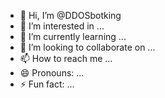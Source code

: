- 👋 Hi, I’m @DDOSbotking
- 👀 I’m interested in ...
- 🌱 I’m currently learning ...
- 💞️ I’m looking to collaborate on ...
- 📫 How to reach me ...
- 😄 Pronouns: ...
- ⚡ Fun fact: ...

<!---
DDOSbotking/DDOSbotking is a ✨ special ✨ repository because its `README.md` (this file) appears on your GitHub profile.
You can click the Preview link to take a look at your changes.
--->
